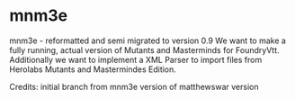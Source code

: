# mnm3e
mnm3e - reformatted and semi migrated to version 0.9
We want to make a fully running, actual version of Mutants and Masterminds for FoundryVtt. 
Additionally we want to implement a XML Parser to import files from Herolabs Mutants and Mastermindes Edition.

Credits:
initial branch from mnm3e version of matthewswar version

